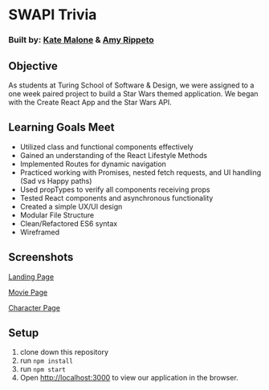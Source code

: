 # SWAPI Trivia

### Built by: [Kate Malone](https://github.com/katemalone) & [Amy Rippeto](https://github.com/aripp2)

## Objective

As students at Turing School of Software & Design, we were assigned to a one week paired project to build a Star Wars themed application. We began with the Create React App and the Star Wars API. 

## Learning Goals Meet

- Utilized class and functional components effectively
- Gained an understanding of the React Lifestyle Methods
- Implemented Routes for dynamic navigation
- Practiced working with Promises, nested fetch requests, and UI handling (Sad vs Happy paths)
- Used propTypes to verify all components receiving props
- Tested React components and asynchronous functionality
- Created a simple UX/UI design
- Modular File Structure
- Clean/Refactored ES6 syntax
- Wireframed

## Screenshots
[Landing Page](<img width="1209" alt="Screen Shot 2019-10-15 at 5 16 32 PM" src="https://user-images.githubusercontent.com/49652149/66936477-01f25800-effb-11e9-806e-13b542958c14.png">)

[Movie Page](<img width="1425" alt="Screen Shot 2019-10-15 at 5 18 52 PM" src="https://user-images.githubusercontent.com/49652149/66936488-0585df00-effb-11e9-8c81-f2aedf3cd146.png">)

[Character Page](<img width="1435" alt="Screen Shot 2019-10-15 at 5 19 44 PM" src="https://user-images.githubusercontent.com/49652149/66936436-f1da7880-effa-11e9-9885-d863273ae58e.png">)

## Setup

1. clone down this repository
2. run `npm install`
3. run `npm start`
4. Open [http://localhost:3000](http://localhost:3000) to view our application in the browser.

